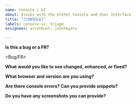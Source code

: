 ```yaml
---
name: Console / UI
about: Issues with the Gretel Console and User Interface
title: "[CONSOLE]"
labels: console-ui, triage
assignees: arronhunt, johntmyers

---
```


**Is this a bug or a FR?**

<Bug/FR>

**What would you like to see changed, enhanced, or fixed?**

<description>

**What browser and version are you using?**

<info>

**Are there console errors? Can you provide snippets?**

<info>

**Do you have any screenshots you can provide?**

<info>
